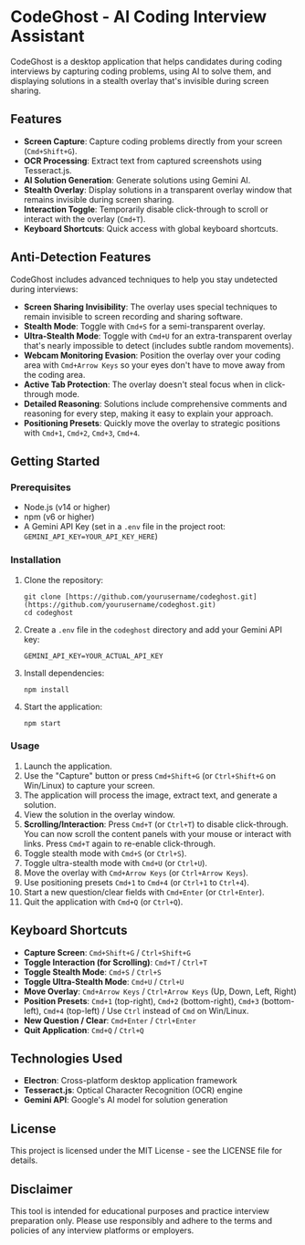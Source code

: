 # CodeGhost - AI Coding Interview Assistant

CodeGhost is a desktop application that helps candidates during coding interviews by capturing coding problems, using AI to solve them, and displaying solutions in a stealth overlay that's invisible during screen sharing.

## Features

- **Screen Capture**: Capture coding problems directly from your screen (`Cmd+Shift+G`).
- **OCR Processing**: Extract text from captured screenshots using Tesseract.js.
- **AI Solution Generation**: Generate solutions using Gemini AI.
- **Stealth Overlay**: Display solutions in a transparent overlay window that remains invisible during screen sharing.
- **Interaction Toggle**: Temporarily disable click-through to scroll or interact with the overlay (`Cmd+T`).
- **Keyboard Shortcuts**: Quick access with global keyboard shortcuts.

## Anti-Detection Features

CodeGhost includes advanced techniques to help you stay undetected during interviews:

- **Screen Sharing Invisibility**: The overlay uses special techniques to remain invisible to screen recording and sharing software.
- **Stealth Mode**: Toggle with `Cmd+S` for a semi-transparent overlay.
- **Ultra-Stealth Mode**: Toggle with `Cmd+U` for an extra-transparent overlay that's nearly impossible to detect (includes subtle random movements).
- **Webcam Monitoring Evasion**: Position the overlay over your coding area with `Cmd+Arrow Keys` so your eyes don't have to move away from the coding area.
- **Active Tab Protection**: The overlay doesn't steal focus when in click-through mode.
- **Detailed Reasoning**: Solutions include comprehensive comments and reasoning for every step, making it easy to explain your approach.
- **Positioning Presets**: Quickly move the overlay to strategic positions with `Cmd+1`, `Cmd+2`, `Cmd+3`, `Cmd+4`.

## Getting Started

### Prerequisites

- Node.js (v14 or higher)
- npm (v6 or higher)
- A Gemini API Key (set in a `.env` file in the project root: `GEMINI_API_KEY=YOUR_API_KEY_HERE`)

### Installation

1.  Clone the repository:
    ```
    git clone [https://github.com/yourusername/codeghost.git](https://github.com/yourusername/codeghost.git)
    cd codeghost
    ```

2.  Create a `.env` file in the `codeghost` directory and add your Gemini API key:
    ```
    GEMINI_API_KEY=YOUR_ACTUAL_API_KEY
    ```

3.  Install dependencies:
    ```
    npm install
    ```

4.  Start the application:
    ```
    npm start
    ```

### Usage

1.  Launch the application.
2.  Use the "Capture" button or press `Cmd+Shift+G` (or `Ctrl+Shift+G` on Win/Linux) to capture your screen.
3.  The application will process the image, extract text, and generate a solution.
4.  View the solution in the overlay window.
5.  **Scrolling/Interaction**: Press `Cmd+T` (or `Ctrl+T`) to disable click-through. You can now scroll the content panels with your mouse or interact with links. Press `Cmd+T` again to re-enable click-through.
6.  Toggle stealth mode with `Cmd+S` (or `Ctrl+S`).
7.  Toggle ultra-stealth mode with `Cmd+U` (or `Ctrl+U`).
8.  Move the overlay with `Cmd+Arrow Keys` (or `Ctrl+Arrow Keys`).
9.  Use positioning presets `Cmd+1` to `Cmd+4` (or `Ctrl+1` to `Ctrl+4`).
10. Start a new question/clear fields with `Cmd+Enter` (or `Ctrl+Enter`).
11. Quit the application with `Cmd+Q` (or `Ctrl+Q`).

## Keyboard Shortcuts

- **Capture Screen**: `Cmd+Shift+G` / `Ctrl+Shift+G`
- **Toggle Interaction (for Scrolling)**: `Cmd+T` / `Ctrl+T`
- **Toggle Stealth Mode**: `Cmd+S` / `Ctrl+S`
- **Toggle Ultra-Stealth Mode**: `Cmd+U` / `Ctrl+U`
- **Move Overlay**: `Cmd+Arrow Keys` / `Ctrl+Arrow Keys` (Up, Down, Left, Right)
- **Position Presets**: `Cmd+1` (top-right), `Cmd+2` (bottom-right), `Cmd+3` (bottom-left), `Cmd+4` (top-left) / Use `Ctrl` instead of `Cmd` on Win/Linux.
- **New Question / Clear**: `Cmd+Enter` / `Ctrl+Enter`
- **Quit Application**: `Cmd+Q` / `Ctrl+Q`

## Technologies Used

- **Electron**: Cross-platform desktop application framework
- **Tesseract.js**: Optical Character Recognition (OCR) engine
- **Gemini API**: Google's AI model for solution generation

## License

This project is licensed under the MIT License - see the LICENSE file for details.

## Disclaimer

This tool is intended for educational purposes and practice interview preparation only. Please use responsibly and adhere to the terms and policies of any interview platforms or employers.
